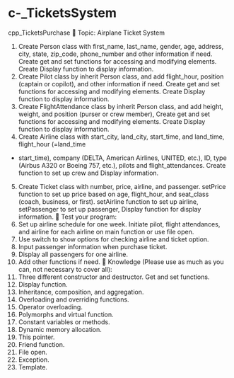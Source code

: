 c-_TicketsSystem
================

cpp_TicketsPurchase
 Topic: Airplane Ticket System
1. Create Person class with first_name, last_name, gender, age, address, city, state, zip_code,
phone_number and other information if need. Create get and set functions for accessing and
modifying elements. Create Display function to display information.
2. Create Pilot class by inherit Person class, and add flight_hour, position (captain or copilot), and
other information if need. Create get and set functions for accessing and modifying elements.
Create Display function to display information.
3. Create FlightAttendance class by inherit Person class, and add height, weight, and position
(purser or crew member), Create get and set functions for accessing and modifying elements.
Create Display function to display information.
4. Create Airline class with start_city, land_city, start_time, and land_time, flight_hour (=land_time
- start_time), company (DELTA, American Airlines, UNITED, etc.), ID, type (Airbus A320 or Boeing
757, etc.), pilots and flight_attendances. Create function to set up crew and Display information.
5. Create Ticket class with number, price, airline, and passenger. setPrice function to set up price
based on age, flight_hour, and seat_class (coach, business, or first). setAirline function to set up
airline, setPassenger to set up passenger, Display function for display information.
 Test your program:
1. Set up airline schedule for one week. Initiate pilot, flight attendances, and airline for each airline
on main function or use file open.
2. Use switch to show options for checking airline and ticket option.
3. Input passenger information when purchase ticket.
4. Display all passengers for one airline.
5. Add other functions if need.
 Knowledge (Please use as much as you can, not necessary to cover all):
1. Three different constructor and destructor. Get and set functions.
2. Display function.
3. Inheritance, composition, and aggregation.
4. Overloading and overriding functions.
5. Operator overloading.
6. Polymorphs and virtual function.
7. Constant variables or methods.
8. Dynamic memory allocation.
9. This pointer.
10. Friend function.
11. File open.
12. Exception.
13. Template.
